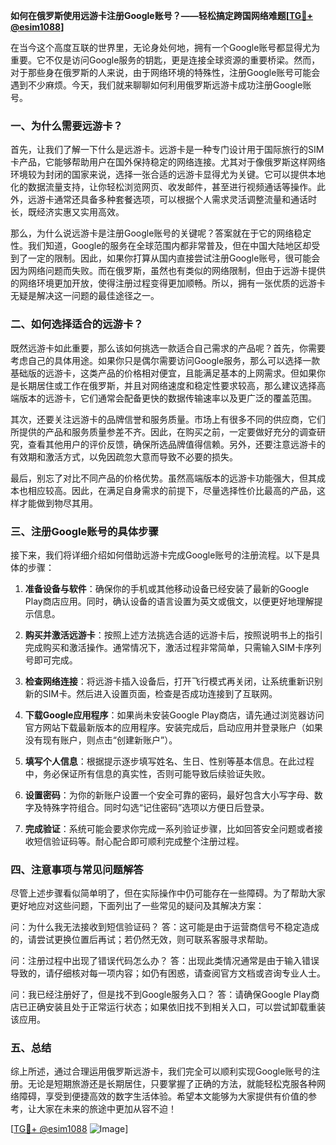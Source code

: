 **如何在俄罗斯使用远游卡注册Google账号？——轻松搞定跨国网络难题[[TG💪+ @esim1088](https://t.me/s/esim1088)]**

在当今这个高度互联的世界里，无论身处何地，拥有一个Google账号都显得尤为重要。它不仅是访问Google服务的钥匙，更是连接全球资源的重要桥梁。然而，对于那些身在俄罗斯的人来说，由于网络环境的特殊性，注册Google账号可能会遇到不少麻烦。今天，我们就来聊聊如何利用俄罗斯远游卡成功注册Google账号。

### 一、为什么需要远游卡？

首先，让我们了解一下什么是远游卡。远游卡是一种专门设计用于国际旅行的SIM卡产品，它能够帮助用户在国外保持稳定的网络连接。尤其对于像俄罗斯这样网络环境较为封闭的国家来说，选择一张合适的远游卡显得尤为关键。它可以提供本地化的数据流量支持，让你轻松浏览网页、收发邮件，甚至进行视频通话等操作。此外，远游卡通常还具备多种套餐选项，可以根据个人需求灵活调整流量和通话时长，既经济实惠又实用高效。

那么，为什么说远游卡是注册Google账号的关键呢？答案就在于它的网络稳定性。我们知道，Google的服务在全球范围内都非常普及，但在中国大陆地区却受到了一定的限制。因此，如果你打算从国内直接尝试注册Google账号，很可能会因为网络问题而失败。而在俄罗斯，虽然也有类似的网络限制，但由于远游卡提供的网络环境更加开放，使得注册过程变得更加顺畅。所以，拥有一张优质的远游卡无疑是解决这一问题的最佳途径之一。

### 二、如何选择适合的远游卡？

既然远游卡如此重要，那么该如何挑选一款适合自己需求的产品呢？首先，你需要考虑自己的具体用途。如果你只是偶尔需要访问Google服务，那么可以选择一款基础版的远游卡，这类产品的价格相对便宜，且能满足基本的上网需求。但如果你是长期居住或工作在俄罗斯，并且对网络速度和稳定性要求较高，那么建议选择高端版本的远游卡，它们通常会配备更快的数据传输速率以及更广泛的覆盖范围。

其次，还要关注远游卡的品牌信誉和服务质量。市场上有很多不同的供应商，它们所提供的产品和服务质量参差不齐。因此，在购买之前，一定要做好充分的调查研究，查看其他用户的评价反馈，确保所选品牌值得信赖。另外，还要注意远游卡的有效期和激活方式，以免因疏忽大意而导致不必要的损失。

最后，别忘了对比不同产品的价格优势。虽然高端版本的远游卡功能强大，但其成本也相应较高。因此，在满足自身需求的前提下，尽量选择性价比最高的产品，这样才能做到物尽其用。

### 三、注册Google账号的具体步骤

接下来，我们将详细介绍如何借助远游卡完成Google账号的注册流程。以下是具体的步骤：

1. **准备设备与软件**：确保你的手机或其他移动设备已经安装了最新的Google Play商店应用。同时，确认设备的语言设置为英文或俄文，以便更好地理解提示信息。

2. **购买并激活远游卡**：按照上述方法挑选合适的远游卡后，按照说明书上的指引完成购买和激活操作。通常情况下，激活过程非常简单，只需输入SIM卡序列号即可完成。

3. **检查网络连接**：将远游卡插入设备后，打开飞行模式再关闭，让系统重新识别新的SIM卡。然后进入设置页面，检查是否成功连接到了互联网。

4. **下载Google应用程序**：如果尚未安装Google Play商店，请先通过浏览器访问官方网站下载最新版本的应用程序。安装完成后，启动应用并登录账户（如果没有现有账户，则点击“创建新账户”）。

5. **填写个人信息**：根据提示逐步填写姓名、生日、性别等基本信息。在此过程中，务必保证所有信息的真实性，否则可能导致后续验证失败。

6. **设置密码**：为你的新账户设置一个安全可靠的密码，最好包含大小写字母、数字及特殊字符组合。同时勾选“记住密码”选项以方便日后登录。

7. **完成验证**：系统可能会要求你完成一系列验证步骤，比如回答安全问题或者接收短信验证码等。耐心配合即可顺利完成整个注册过程。

### 四、注意事项与常见问题解答

尽管上述步骤看似简单明了，但在实际操作中仍可能存在一些障碍。为了帮助大家更好地应对这些问题，下面列出了一些常见的疑问及其解决方案：

问：为什么我无法接收到短信验证码？
答：这可能是由于运营商信号不稳定造成的，请尝试更换位置后再试；若仍然无效，则可联系客服寻求帮助。

问：注册过程中出现了错误代码怎么办？
答：出现此类情况通常是由于输入错误导致的，请仔细核对每一项内容；如仍有困惑，请查阅官方文档或咨询专业人士。

问：我已经注册好了，但是找不到Google服务入口？
答：请确保Google Play商店已正确安装且处于正常运行状态；如果依旧找不到相关入口，可以尝试卸载重装该应用。

### 五、总结

综上所述，通过合理运用俄罗斯远游卡，我们完全可以顺利实现Google账号的注册。无论是短期旅游还是长期居住，只要掌握了正确的方法，就能轻松克服各种网络障碍，享受到便捷高效的数字生活体验。希望本文能够为大家提供有价值的参考，让大家在未来的旅途中更加从容不迫！

[[TG💪+ @esim1088](https://t.me/s/esim1088) ![Image](https://i.postimg.cc/4NQfJmqS/Snipaste-2025-05-13-00-14-12.png)]
